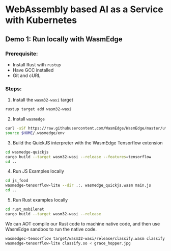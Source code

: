 # WebAssembly based AI as a Service with Kubernetes

## Demo 1: Run locally with WasmEdge

### Prerequisite:

- Install Rust with `rustup`
- Have GCC installed
- Git and cURL

### Steps:

1. Install the `wasm32-wasi` target

```sh
rustup target add wasm32-wasi
```

2. Install `wasmedge`

```sh
curl -sSf https://raw.githubusercontent.com/WasmEdge/WasmEdge/master/utils/install.sh | bash
source $HOME/.wasmedge/env
```

3. Build the QuickJS interpreter with the WasmEdge Tensorflow extension

```sh
cd wasmedge-quickjs
cargo build --target wasm32-wasi --release --features=tensorflow
cd ..
```

4. Run JS Examples locally

```sh
cd js_food
wasmedge-tensorflow-lite --dir .:. wasmedge_quickjs.wasm main.js
cd ..
```

5. Run Rust examples locally

```sh
cd rust_mobilenet
cargo build --target wasm32-wasi --release
```

We can AOT compile our Rust code to machine native code, and then use WasmEdge sandbox to run the native code.

```sh
wasmedgec-tensorflow target/wasm32-wasi/release/classify.wasm classify.so
wasmedge-tensorflow-lite classify.so < grace_hopper.jpg
```